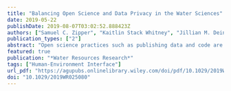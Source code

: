 ```yaml
---
title: "Balancing Open Science and Data Privacy in the Water Sciences"
date: 2019-05-22
publishDate: 2019-08-07T03:02:52.888423Z
authors: ["Samuel C. Zipper", "Kaitlin Stack Whitney", "Jillian M. Deines", "Kevin M. Befus", "Udit Bhatia", "Sam J. Albers", "Janice Beecher", "Christa Brelsford", "Margaret Garcia", "Tom Gleeson", "Frances O’Donnell", "David Resnik", "Edella Schlager"]
publication_types: ["2"]
abstract: "Open science practices such as publishing data and code are transforming water science by enabling synthesis and enhancing reproducibility. However, as research increasingly bridges the physical and social science domains (e.g., socio-hydrology), there is the potential for well-meaning researchers to unintentionally violate the privacy and security of individuals or communities by sharing sensitive information. Here, we identify the contexts in which privacy violations are most likely to occur, such as working with high-resolution spatial data (e.g., from remote sensing), consumer data (e.g., from smart meters), and/or digital trace data (e.g., from social media). We also suggest practices for identifying and addressing privacy concerns at the individual, institutional, and disciplinary levels. We strongly advocate that the water science community continue moving toward open science and socio-environmental research and that progress toward these goals be rooted in open and ethical data management."
featured: true
publication: "*Water Resources Research*"
tags: ["Human-Environment Interface"]
url_pdf: "https://agupubs.onlinelibrary.wiley.com/doi/pdf/10.1029/2019WR025080"
doi: "10.1029/2019WR025080"
---
```


